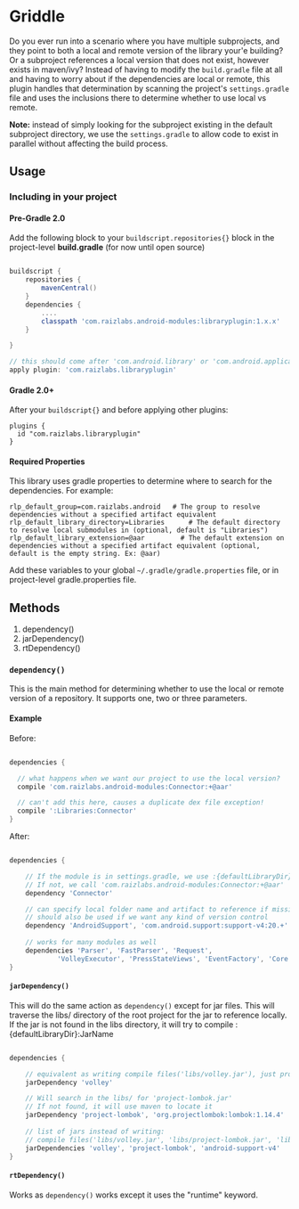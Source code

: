 # Griddle

Do you ever run into a scenario where you have multiple subprojects, and they point to both a local and remote version of the library your'e building? Or a subproject references a local version that does not exist, however exists in maven/ivy? Instead of having to modify the ```build.gradle``` file at all and having to worry about if the dependencies are local or remote, this plugin handles that determination by scanning the project's ```settings.gradle``` file and uses the inclusions there to determine whether to use local vs remote. 

**Note:**  instead of simply looking for the subproject existing in the default subproject directory, we use the ```settings.gradle``` to allow code to exist in parallel without affecting the build process.

## Usage

### Including in your project

#### Pre-Gradle 2.0
Add the following block to your ```buildscript.repositories{}``` block in the project-level **build.gradle** (for now until open source) 

```groovy

buildscript {
    repositories {
        mavenCentral()
    }
    dependencies {
        ....
        classpath 'com.raizlabs.android-modules:libraryplugin:1.x.x'
    }

}

// this should come after 'com.android.library' or 'com.android.application
apply plugin: 'com.raizlabs.libraryplugin'

```

#### Gradle 2.0+

After your ```buildscript{}``` and before applying other plugins: 

```
plugins {
  id "com.raizlabs.libraryplugin"
}
```

#### Required Properties

This library uses gradle properties to determine where to search for the dependencies. For example:

```
rlp_default_group=com.raizlabs.android   # The group to resolve dependencies without a specified artifact equivalent
rlp_default_library_directory=Libraries      # The default directory to resolve local submodules in (optional, default is "Libraries")
rlp_default_library_extension=@aar         # The default extension on dependencies without a specified artifact equivalent (optional, default is the empty string. Ex: @aar)
```
Add these variables to your global ```~/.gradle/gradle.properties``` file, or in project-level gradle.properties file. 

## Methods

  1. dependency()
  2. jarDependency()
  3. rtDependency()

### ```dependency()```

This is the main method for determining whether to use the local or remote version of a repository. It supports one, two or three parameters.

#### Example

Before:

```groovy 

dependencies {

  // what happens when we want our project to use the local version?
  compile 'com.raizlabs.android-modules:Connector:+@aar'

  // can't add this here, causes a duplicate dex file exception!
  compile ':Libraries:Connector'
}

```

After:

```groovy

dependencies {

    // If the module is in settings.gradle, we use :{defaultLibraryDir}:Connector
    // If not, we call 'com.raizlabs.android-modules:Connector:+@aar'
    dependency 'Connector'

    // can specify local folder name and artifact to reference if missing
    // should also be used if we want any kind of version control
    dependency 'AndroidSupport', 'com.android.support:support-v4:20.+'
  
    // works for many modules as well
    dependencies 'Parser', 'FastParser', 'Request',
            'VolleyExecutor', 'PressStateViews', 'EventFactory', 'Core'
}

```

#### ```jarDependency()```

This will do the same action as ```dependency()``` except for jar files. This will traverse the libs/ directory of the root project for the jar to reference locally. If the jar is not found in the libs directory, it will try to compile :{defaultLibraryDir}:JarName

```groovy

dependencies {

    // equivalent as writing compile files('libs/volley.jar'), just provides a much cleaner syntax
    jarDependency 'volley'

    // Will search in the libs/ for 'project-lombok.jar'
    // If not found, it will use maven to locate it
    jarDependency 'project-lombok', 'org.projectlombok:lombok:1.14.4'
 
    // list of jars instead of writing:
    // compile files('libs/volley.jar', 'libs/project-lombok.jar', 'libs/android-support-v4.jar')
    jarDependencies 'volley', 'project-lombok', 'android-support-v4'
}

```

#### ```rtDependency()```

Works as ```dependency()``` works except it uses the "runtime" keyword.
